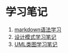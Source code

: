 # 学习笔记

1. [markdown语法学习][markdownurl]
2. [设计模式学习笔记][designpatterns]
3. [UML类图学习笔记][umlclass]



[markdownurl]:https://github.com/a124779683/blog/blob/master/study/markdown%20practice.md ("markdown语法学习")

[designpatterns]:https://github.com/a124779683/blog/tree/master/study/design%20patterns ("设计模式学习笔记")

[umlclass]:https://github.com/a124779683/blog/blob/master/study/uml_class.md ("UML类图学习笔记")

